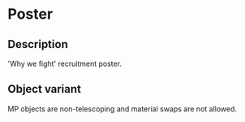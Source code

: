 # Poster

## Description

'Why we fight' recruitment poster.

## Object variant

MP objects are non-telescoping and material swaps are not allowed.
